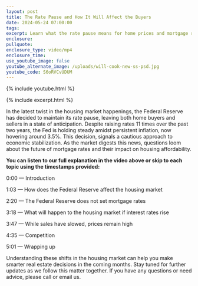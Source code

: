 ```yaml
---
layout: post
title: The Rate Pause and How It Will Affect the Buyers
date: 2024-05-24 07:00:00
tags:
excerpt: Learn what the rate pause means for home prices and mortgage rates.
enclosure:
pullquote:
enclosure_type: video/mp4
enclosure_time:
use_youtube_image: false
youtube_alternate_image: /uploads/will-cook-new-ss-psd.jpg
youtube_code: S6oRVCvUDUM
---
```

{% include youtube.html %}

{% include excerpt.html %}

In the latest twist in the housing market happenings, the Federal Reserve has decided to maintain its rate pause, leaving both home buyers and sellers in a state of anticipation. Despite raising rates 11 times over the past two years, the Fed is holding steady amidst persistent inflation, now hovering around 3.5%. This decision, signals a cautious approach to economic stabilization. As the market digests this news, questions loom about the future of mortgage rates and their impact on housing affordability.

**You can listen to our full explanation in the video above or skip to each topic using the timestamps provided:**

0:00 — Introduction

1:03 — How does the Federal Reserve affect the housing market

2:20 — The Federal Reserve does not set mortgage rates

3:18 — What will happen to the housing market if interest rates rise

3:47 — While sales have slowed, prices remain high

4:35 — Competition

5:01 — Wrapping up

Understanding these shifts in the housing market can help you make smarter real estate decisions in the coming months. Stay tuned for further updates as we follow this matter together. If you have any questions or need advice, please call or email us.<br>